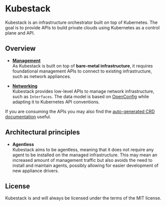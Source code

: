 # Kubestack

Kubestack is an infrastructure orchestrator built on top of Kubernetes. The goal is to provide APIs to build private clouds using Kubernetes as a control plane and API.

## Overview

- [**Management**](./management.md)  
  As Kubestack is built on top of **bare-metal infrastructure**, it requires foundational management APIs to connect to existing infrastructure, such as network appliances.

- [**Networking**](./networking.md)  
  Kubestack provides low-level APIs to manage network infrastructure, such as `Interfaces`. The data model is based on [OpenConfig][website-openconfig] while adapting it to Kubernetes API conventions.

If you are consuming the APIs you may also find the [auto-generated CRD documentation][crd-docs] useful.

## Architectural principles

- **Agentless**  
  Kubestack aims to be agentless, meaning that it does not require any agent to be installed on the managed infrastructure. This may mean an increased amount of management traffic but also avoids the need to install and maintain agents, possibly allowing for easier development of new appliance drivers.

## License

Kubestack is and will always be licensed under the terms of the MIT license.

[crd-docs]: https://doc.crds.dev/github.com/nicklasfrahm/kubestack
[website-openconfig]: https://openconfig.net/
